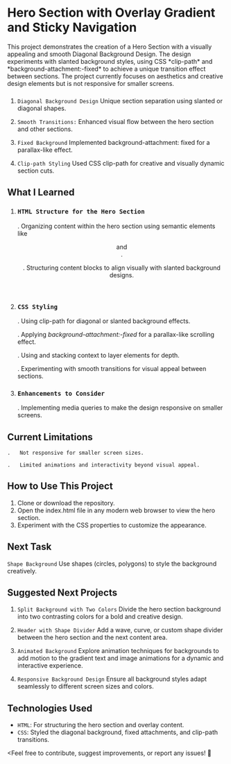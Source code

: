 # Hero Section with Overlay Gradient and Sticky Navigation

<Description>
This project demonstrates the creation of a Hero Section with a visually appealing and smooth Diagonal Background Design. The design experiments with slanted background styles, using CSS *clip-path* and *background-attachment:-fixed* to achieve a unique transition effect between sections. The project currently focuses on aesthetics and creative design elements but is not responsive for smaller screens.




### <Features>
1. `Diagonal Background Design` 
 Unique section separation using slanted or diagonal shapes.

2. `Smooth Transitions:` 
 Enhanced visual flow between the hero section and other sections.
   
3. `Fixed Background`
Implemented background-attachment: fixed for a parallax-like effect.

4. `Clip-path Styling`
Used CSS clip-path for creative and visually dynamic section cuts.




## **What I Learned**

1. ### `HTML Structure for the Hero Section`
    .   Organizing content within the hero section using semantic elements like <header> and <section>.

    .   Structuring content blocks to align visually with slanted background designs.

2. ### `CSS Styling`
    .   Using clip-path for diagonal or slanted background effects.

    .   Applying *background-attachment:-fixed* for a parallax-like scrolling effect.

    .   Using <z-index> and stacking context to layer elements for depth.

    .   Experimenting with smooth transitions for visual appeal between sections.


3. ### `Enhancements to Consider`
    .   Implementing media queries to make the design responsive on smaller screens.
    




## **Current Limitations**
    .   Not responsive for smaller screen sizes.
    
    .   Limited animations and interactivity beyond visual appeal.




## **How to Use This Project**

1. Clone or download the repository.
2. Open the index.html file in any modern web browser to view the hero section.
3. Experiment with the CSS properties to customize the appearance.




## **Next Task**

`Shape Background`
Use shapes (circles, polygons) to style the background creatively.




## **Suggested Next Projects**

1. `Split Background with Two Colors`
Divide the hero section background into two contrasting colors for a bold and creative design.

2. `Header with Shape Divider`
Add a wave, curve, or custom shape divider between the hero section and the next content area.

3. `Animated Background`
Explore animation techniques for backgrounds to add motion to the gradient text and image animations for a dynamic and interactive experience.

4. `Responsive Background Design`
Ensure all background styles adapt seamlessly to different screen sizes and colors.




## **Technologies Used**

- `HTML`: For structuring the hero section and overlay content.
- `CSS`: Styled the diagonal background, fixed attachments, and clip-path transitions.




<Feel free to contribute, suggest improvements, or report any issues! 🚀